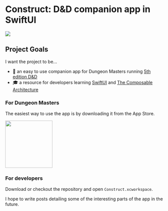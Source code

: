 # Construct: D&D companion app in SwiftUI

![](https://build.appcenter.ms/v0.1/apps/dee59819-1d72-4a54-b70c-4b8bed188efd/branches/main/badge)

## Project Goals
I want the project to be...
- 🐉 an easy to use companion app for Dungeon Masters running [5th edition D&D](https://en.wikipedia.org/wiki/Dungeons_%26_Dragons)
- 🎓 a resource for developers learning [SwiftUI](https://developer.apple.com/xcode/swiftui/) and [The Composable Architecture](https://github.com/pointfreeco/swift-composable-architecture)

### For Dungeon Masters
The easiest way to use the app is by downloading it from the App Store.

<a href="https://apps.apple.com/app/construct-for-d-d-5e/id1490015210"><img src="https://github.com/Volorf/Badges/blob/master/App%20Store/App%20Store%20Badge.png?raw=true" width="150" /></a>

### For developers
Download or checkout the repository and open `Construct.xcworkspace`.

I hope to write posts detailing some of the interesting parts of the app in the future.
